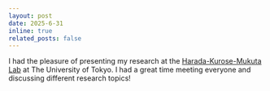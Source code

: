 ```yaml
---
layout: post
date: 2025-6-31
inline: true
related_posts: false
---
```


I had the pleasure of presenting my research at the  [Harada-Kurose-Mukuta Lab](https://www.mi.t.u-tokyo.ac.jp/en) at The University of Tokyo. I had a great time meeting everyone and discussing different research topics! 